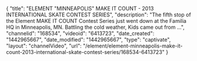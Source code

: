 {
    "title": "ELEMENT \"MINNEAPOLIS\" MAKE IT COUNT - 2013 INTERNATIONAL SKATE CONTEST SERIES",
    "description": "The fifth stop of the Element MAKE IT COUNT Contest Series just went down at the Familia HQ in Minneapolis, MN. Battling the cold weather, Kids came out from ...",
    "channelid": "168534",
    "videoid": "6413723",
    "date_created": "1442965667",
    "date_modified": "1442965667",
    "type": "captivate",
    "layout": "channelVideo",
    "url": "\/element\/element-minneapolis-make-it-count-2013-international-skate-contest-series\/168534-6413723"
}